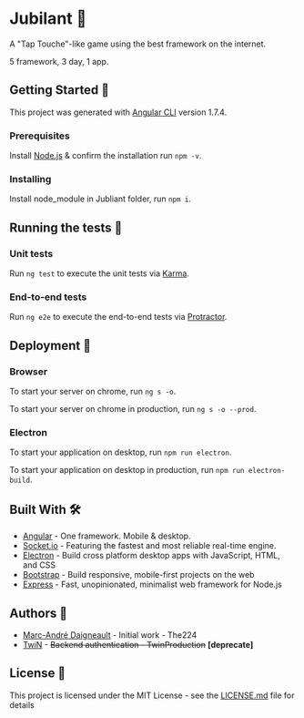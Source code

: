 # Jubilant 🐎

A "Tap Touche"-like game using the best framework on the internet.

5 framework, 3 day, 1 app.

## Getting Started 🤗

This project was generated with [Angular CLI](https://github.com/angular/angular-cli) version 1.7.4.

### Prerequisites

Install [Node.js](https://nodejs.org/en/) & confirm the installation run `npm -v`. 

### Installing

Install node_module in Jubliant folder, run `npm i`.


## Running the tests 🤖

### Unit tests

Run `ng test` to execute the unit tests via [Karma](https://karma-runner.github.io).

### End-to-end tests

Run `ng e2e` to execute the end-to-end tests via [Protractor](http://www.protractortest.org/).

## Deployment 🤪

### Browser

To start your server on chrome, run `ng s -o`.

To start your server on chrome in production, run `ng s -o --prod`.

### Electron

To start your application on desktop, run `npm run electron`.

To start your application on desktop in production, run `npm run electron-build`.

## Built With 🛠

 * [Angular](https://angular.io/) - One framework. Mobile & desktop.
 * [Socket.io](https://socket.io/) - Featuring the fastest and most reliable real-time engine.
 * [Electron](https://electronjs.org/) - Build cross platform desktop apps with JavaScript, HTML, and CSS
 * [Bootstrap](https://getbootstrap.com/) - Build responsive, mobile-first projects on the web
 * [Express](https://expressjs.com/) - Fast, unopinionated, minimalist web framework for Node.js

## Authors 🧐
 * [Marc-André Daigneault](https://github.com/The224) - Initial work - The224
 * [TwiN](https://github.com/TwinProduction) - ~~Backend authentication - TwinProduction~~ __[deprecate]__

## License 🔑
This project is licensed under the MIT License - see the [LICENSE.md](https://github.com/The224/Jubilant/blob/master/LICENSE) file for details
